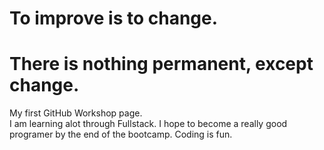 
# To improve is to change.
# There is nothing permanent, except change.
My first GitHub Workshop page.  
I am learning alot through Fullstack. I hope to become a really good programer by the end of the bootcamp. 
Coding is fun.